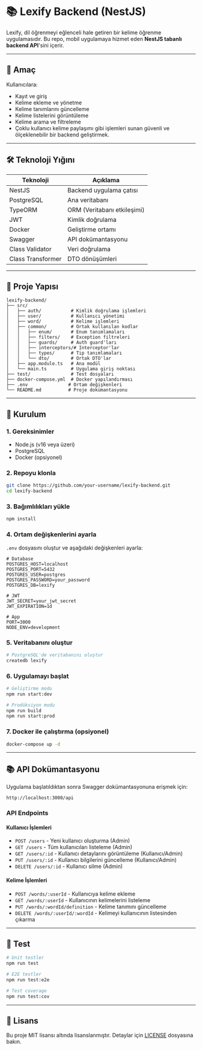 # 📚 Lexify Backend (NestJS)

Lexify, dil öğrenmeyi eğlenceli hale getiren bir kelime öğrenme uygulamasıdır. Bu repo, mobil uygulamaya hizmet eden **NestJS tabanlı backend API**'sini içerir.

---

## 🚀 Amaç

Kullanıcılara:

- Kayıt ve giriş
- Kelime ekleme ve yönetme
- Kelime tanımlarını güncelleme
- Kelime listelerini görüntüleme
- Kelime arama ve filtreleme
- Çoklu kullanıcı kelime paylaşımı
  gibi işlemleri sunan güvenli ve ölçeklenebilir bir backend geliştirmek.

---

## 🛠 Teknoloji Yığını

| Teknoloji         | Açıklama                    |
| ----------------- | --------------------------- |
| NestJS            | Backend uygulama çatısı     |
| PostgreSQL        | Ana veritabanı              |
| TypeORM           | ORM (Veritabanı etkileşimi) |
| JWT               | Kimlik doğrulama            |
| Docker            | Geliştirme ortamı           |
| Swagger           | API dokümantasyonu          |
| Class Validator   | Veri doğrulama              |
| Class Transformer | DTO dönüşümleri             |

---

## 📁 Proje Yapısı

```
lexify-backend/
├── src/
│   ├── auth/           # Kimlik doğrulama işlemleri
│   ├── user/           # Kullanıcı yönetimi
│   ├── word/           # Kelime işlemleri
│   ├── common/         # Ortak kullanılan kodlar
│   │   ├── enum/       # Enum tanımlamaları
│   │   ├── filters/    # Exception filtreleri
│   │   ├── guards/     # Auth guard'ları
│   │   ├── interceptors/# Interceptor'lar
│   │   ├── types/      # Tip tanımlamaları
│   │   └── dto/        # Ortak DTO'lar
│   ├── app.module.ts   # Ana modül
│   └── main.ts         # Uygulama giriş noktası
├── test/               # Test dosyaları
├── docker-compose.yml  # Docker yapılandırması
├── .env               # Ortam değişkenleri
└── README.md          # Proje dokümantasyonu
```

---

## 🔧 Kurulum

### 1. Gereksinimler

- Node.js (v16 veya üzeri)
- PostgreSQL
- Docker (opsiyonel)

### 2. Repoyu klonla

```bash
git clone https://github.com/your-username/lexify-backend.git
cd lexify-backend
```

### 3. Bağımlılıkları yükle

```bash
npm install
```

### 4. Ortam değişkenlerini ayarla

`.env` dosyasını oluştur ve aşağıdaki değişkenleri ayarla:

```env
# Database
POSTGRES_HOST=localhost
POSTGRES_PORT=5432
POSTGRES_USER=postgres
POSTGRES_PASSWORD=your_password
POSTGRES_DB=lexify

# JWT
JWT_SECRET=your_jwt_secret
JWT_EXPIRATION=1d

# App
PORT=3000
NODE_ENV=development
```

### 5. Veritabanını oluştur

```bash
# PostgreSQL'de veritabanını oluştur
createdb lexify
```

### 6. Uygulamayı başlat

```bash
# Geliştirme modu
npm run start:dev

# Prodüksiyon modu
npm run build
npm run start:prod
```

### 7. Docker ile çalıştırma (opsiyonel)

```bash
docker-compose up -d
```

---

## 📚 API Dokümantasyonu

Uygulama başlatıldıktan sonra Swagger dokümantasyonuna erişmek için:

```
http://localhost:3000/api
```

### API Endpoints

#### Kullanıcı İşlemleri

- `POST /users` - Yeni kullanıcı oluşturma (Admin)
- `GET /users` - Tüm kullanıcıları listeleme (Admin)
- `GET /users/:id` - Kullanıcı detaylarını görüntüleme (Kullanıcı/Admin)
- `PUT /users/:id` - Kullanıcı bilgilerini güncelleme (Kullanıcı/Admin)
- `DELETE /users/:id` - Kullanıcı silme (Admin)

#### Kelime İşlemleri

- `POST /words/:userId` - Kullanıcıya kelime ekleme
- `GET /words/:userId` - Kullanıcının kelimelerini listeleme
- `PUT /words/:wordId/definition` - Kelime tanımını güncelleme
- `DELETE /words/:userId/:wordId` - Kelimeyi kullanıcının listesinden çıkarma

---

## 🧪 Test

```bash
# Unit testler
npm run test

# E2E testler
npm run test:e2e

# Test coverage
npm run test:cov
```

---

## 📝 Lisans

Bu proje MIT lisansı altında lisanslanmıştır. Detaylar için [LICENSE](LICENSE) dosyasına bakın.
